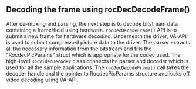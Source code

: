 ## Decoding the frame using rocDecDecodeFrame()
After de-muxing and parsing, the next step is to decode bitstream data containing a frame/field using hardware. `rocDecDecodeFrame()` API is to submit a new frame for hardware decoding. Underneath the driver, VA-API is used to submit compressed picture data to the driver. The parser extracts all the necessary information from the bitstream and fills the "RocdecPicParams" struct which is appropriate for the codec used. The high-level `RocVideoDecoder` class connects the parser and decoder which is used for all the sample applications.
The `rocDecDecodeFrame()` call takes the decoder handle and the pointer to RocdecPicParams structure and kicks off video decoding using VA-API.
